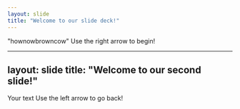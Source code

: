 ```yaml
---
layout: slide
title: "Welcome to our slide deck!"
---
```

"hownowbrowncow"
Use the right arrow to begin!

---
layout: slide
title: "Welcome to our second slide!"
---
Your text
Use the left arrow to go back!
